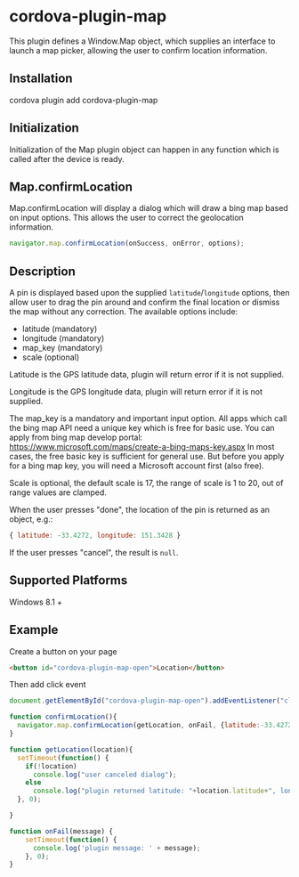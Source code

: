 # cordova-plugin-map

This plugin defines a Window.Map object, which supplies an interface to launch a map picker, allowing the user to confirm location information.

## Installation

cordova plugin add cordova-plugin-map

## Initialization

Initialization of the Map plugin object can happen in any function which is called after the device is ready.

## Map.confirmLocation

Map.confirmLocation will display a dialog which will draw a bing map based on input options. This allows the user to correct the geolocation information.

```javascript
navigator.map.confirmLocation(onSuccess, onError, options);
```

## Description

A pin is displayed based upon the supplied `latitude`/`longitude` options, then allow user to drag the pin around and confirm the final location or dismiss the map without any correction. The available options include:

- latitude (mandatory)
- longitude (mandatory)
- map_key (mandatory)
- scale (optional)

Latitude is the GPS latitude data, plugin will return error if it is not supplied.

Longitude is the GPS longitude data, plugin will return error if it is not supplied.

The map_key is a mandatory and important input option. All apps which call the bing map API need a unique key which is free for basic use. You can apply from bing map develop portal: https://www.microsoft.com/maps/create-a-bing-maps-key.aspx
In most cases, the free basic key is sufficient for general use. But before you apply for a bing map key, you will need a Microsoft account first (also free).

Scale is optional, the default scale is 17, the range of scale is 1 to 20, out of range values are clamped.

When the user presses "done", the location of the pin is returned as an object, e.g.:

```javascript
{ latitude: -33.4272, longitude: 151.3428 }
```

If the user presses "cancel", the result is `null`.

## Supported Platforms

Windows 8.1 +

## Example

Create a button on your page

```html
<button id="cordova-plugin-map-open">Location</button>
```

Then add click event

```javascript
document.getElementById("cordova-plugin-map-open").addEventListener("click", confirmLocation, false);

function confirmLocation(){
  navigator.map.confirmLocation(getLocation, onFail, {latitude:-33.4272, longitude:151.3428,  bingMapKey:"AnnB69EpEvcSWECyb7esv5AGzKccK4Vt7m_Cxhk-QtYk-dZzs4HA139yfI5YXRxS"});
}

function getLocation(location){
  setTimeout(function() {
    if(!location)
      console.log("user canceled dialog");
    else
      console.log("plugin returned latitude: "+location.latitude+", longitude: "+location.longitude);
  }, 0);

}

function onFail(message) {
    setTimeout(function() {
      console.log('plugin message: ' + message);
    }, 0);
}
```
